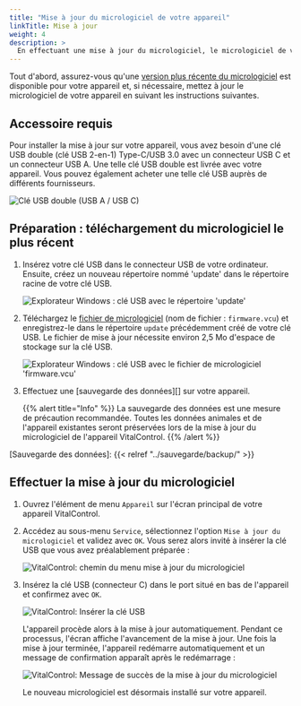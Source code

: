 ```yaml
---
title: "Mise à jour du micrologiciel de votre appareil"
linkTitle: Mise à jour
weight: 4
description: >
  En effectuant une mise à jour du micrologiciel, le micrologiciel de votre appareil VitalControl peut être mis à jour vers les versions les plus récentes disponibles.
---
```


Tout d'abord, assurez-vous qu'une [version plus récente du micrologiciel](../versions/) est disponible pour votre appareil et, si nécessaire, mettez à jour le micrologiciel de votre appareil en suivant les instructions suivantes.

## Accessoire requis

Pour installer la mise à jour sur votre appareil, vous avez besoin d'une clé USB double (clé USB 2-en-1) Type-C/USB 3.0 avec un connecteur USB C et un connecteur USB A. Une telle clé USB double est livrée avec votre appareil. Vous pouvez également acheter une telle clé USB auprès de différents fournisseurs.

![Clé USB double (USB A / USB C)](/images/firmware/update/usb-dual-stick.svg "Clé USB double")

## Préparation : téléchargement du micrologiciel le plus récent

1. Insérez votre clé USB dans le connecteur USB de votre ordinateur. Ensuite, créez un nouveau répertoire nommé 'update' dans le répertoire racine de votre clé USB.

    ![Explorateur Windows : clé USB avec le répertoire 'update'](../images/create-folder-update.png "Clé USB : répertoire 'update'")

1. Téléchargez le [fichier de micrologiciel](/download/firmware.vcu) (nom de fichier : `firmware.vcu`) et enregistrez-le dans le répertoire `update` précédemment créé de votre clé USB. Le fichier de mise à jour nécessite environ 2,5 Mo d'espace de stockage sur la clé USB.

    ![Explorateur Windows : clé USB avec le fichier de micrologiciel 'firmware.vcu'](../images/save-firmware-file.png "Clé USB avec le fichier de micrologiciel")

1. Effectuez une [sauvegarde des données][] sur votre appareil.

    {{% alert title="Info" %}}
La sauvegarde des données est une mesure de précaution recommandée. Toutes les données animales et de l'appareil existantes seront préservées lors de la mise à jour du micrologiciel de l'appareil VitalControl.
    {{% /alert %}}

[Sauvegarde des données]: {{< relref "../sauvegarde/backup/" >}}

## Effectuer la mise à jour du micrologiciel

1. Ouvrez l'élément de menu `Appareil` sur l'écran principal de votre appareil VitalControl.

1. Accédez au sous-menu `Service`, sélectionnez l'option `Mise à jour du micrologiciel` et validez avec `OK`. Vous serez alors invité à insérer la clé USB que vous avez préalablement préparée :

    ![VitalControl: chemin du menu mise à jour du micrologiciel](../images/firmware-update.png "Mise à jour du micrologiciel")

1. Insérez la clé USB (connecteur C) dans le port situé en bas de l'appareil et confirmez avec `OK`.

    ![VitalControl: Insérer la clé USB](/images/firmware/update/plug-in-dual-usb-stick.svg "Insérer la clé USB")

    L'appareil procède alors à la mise à jour automatiquement. Pendant ce processus, l'écran affiche l'avancement de la mise à jour. Une fois la mise à jour terminée, l'appareil redémarre automatiquement et un message de confirmation apparaît après le redémarrage :

   ![VitalControl: Message de succès de la mise à jour du micrologiciel](../images/update-success.png "Succès de la mise à jour du micrologiciel")

   Le nouveau micrologiciel est désormais installé sur votre appareil.
